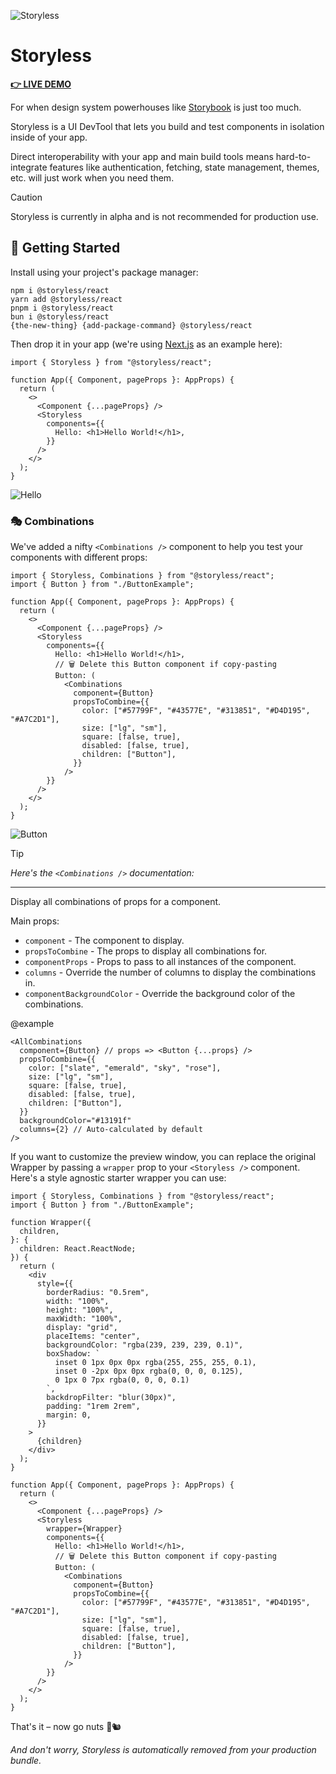 ![Storyless](hero.png)

# Storyless

**[👉 LIVE DEMO](https://storyless.vercel.app/)**

For when design system powerhouses like [Storybook](https://storybook.com/) is just too much.

Storyless is a UI DevTool that lets you build and test components in isolation inside of your app.

Direct interoperability with your app and main build tools means hard-to-integrate features like authentication, fetching, state management, themes, etc. will just work when you need them.

> [!CAUTION]  
> Storyless is currently in alpha and is not recommended for production use.

## 🚀 Getting Started

Install using your project's package manager:

```
npm i @storyless/react
yarn add @storyless/react
pnpm i @storyless/react
bun i @storyless/react
{the-new-thing} {add-package-command} @storyless/react
```

Then drop it in your app (we're using [Next.js](https://nextjs.org/) as an example here):

```tsx
import { Storyless } from "@storyless/react";

function App({ Component, pageProps }: AppProps) {
  return (
    <>
      <Component {...pageProps} />
      <Storyless
        components={{
          Hello: <h1>Hello World!</h1>,
        }}
      />
    </>
  );
}
```

![Hello](hello.png)

### 🎭 Combinations

We've added a nifty `<Combinations />` component to help you test your components with different props:

```tsx
import { Storyless, Combinations } from "@storyless/react";
import { Button } from "./ButtonExample";

function App({ Component, pageProps }: AppProps) {
  return (
    <>
      <Component {...pageProps} />
      <Storyless
        components={{
          Hello: <h1>Hello World!</h1>,
          // 🗑️ Delete this Button component if copy-pasting
          Button: (
            <Combinations
              component={Button}
              propsToCombine={{
                color: ["#57799F", "#43577E", "#313851", "#D4D195", "#A7C2D1"],
                size: ["lg", "sm"],
                square: [false, true],
                disabled: [false, true],
                children: ["Button"],
              }}
            />
        }}
      />
    </>
  );
}
```

![Button](button.png)

> [!TIP]  
> _Here's the `<Combinations />` documentation:_
>
> ---
>
> Display all combinations of props for a component.
>
> Main props:
>
> - `component` - The component to display.
> - `propsToCombine` - The props to display all combinations for.
> - `componentProps` - Props to pass to all instances of the component.
> - `columns` - Override the number of columns to display the combinations in.
> - `componentBackgroundColor` - Override the background color of the combinations.
>
> @example
>
> ```tsx
> <AllCombinations
>   component={Button} // props => <Button {...props} />
>   propsToCombine={{
>     color: ["slate", "emerald", "sky", "rose"],
>     size: ["lg", "sm"],
>     square: [false, true],
>     disabled: [false, true],
>     children: ["Button"],
>   }}
>   backgroundColor="#13191f"
>   columns={2} // Auto-calculated by default
> />
> ```

If you want to customize the preview window, you can replace the original Wrapper by passing a `wrapper` prop to your `<Storyless />` component. Here's a style agnostic starter wrapper you can use:

```tsx
import { Storyless, Combinations } from "@storyless/react";
import { Button } from "./ButtonExample";

function Wrapper({
  children,
}: {
  children: React.ReactNode;
}) {
  return (
    <div
      style={{
        borderRadius: "0.5rem",
        width: "100%",
        height: "100%",
        maxWidth: "100%",
        display: "grid",
        placeItems: "center",
        backgroundColor: "rgba(239, 239, 239, 0.1)",
        boxShadow: `
          inset 0 1px 0px 0px rgba(255, 255, 255, 0.1),
          inset 0 -2px 0px 0px rgba(0, 0, 0, 0.125),
          0 1px 0 7px rgba(0, 0, 0, 0.1)
        `,
        backdropFilter: "blur(30px)",
        padding: "1rem 2rem",
        margin: 0,
      }}
    >
      {children}
    </div>
  );
}

function App({ Component, pageProps }: AppProps) {
  return (
    <>
      <Component {...pageProps} />
      <Storyless
        wrapper={Wrapper}
        components={{
          Hello: <h1>Hello World!</h1>,
          // 🗑️ Delete this Button component if copy-pasting
          Button: (
            <Combinations
              component={Button}
              propsToCombine={{
                color: ["#57799F", "#43577E", "#313851", "#D4D195", "#A7C2D1"],
                size: ["lg", "sm"],
                square: [false, true],
                disabled: [false, true],
                children: ["Button"],
              }}
            />
        }}
      />
    </>
  );
}
```

That's it – now go nuts 🥜🐿️

_And don't worry, Storyless is automatically removed from your production bundle._
